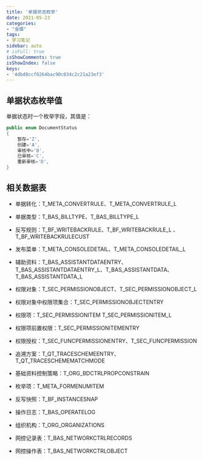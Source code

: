 ```yaml
---
title: '单据状态枚举'
date: 2021-05-23
categories:
- "金蝶"
tags:
- 学习笔记
sidebar: auto
# isFull: true
isShowComments: true
isShowIndex: false
keys: 
- '4dbd8ccf0264bac90c034c2c21a23ef3'
---
```


## 单据状态枚举值

单据状态时一个枚举字段，其值是：

```csharp
public enum DocumentStatus
{
    暂存='Z',
    创建='A',
    审核中='B',
    已审核='C',
    重新审核='D',
}
```

## 相关数据表

- 单据转化：T_META_CONVERTRULE、T_META_CONVERTRULE_L

- 单据类型：T_BAS_BILLTYPE、T_BAS_BILLTYPE_L

- 反写规则：T_BF_WRITEBACKRULE、T_BF_WRITEBACKRULE_L 、T_BF_WRITEBACKRULECUST

- 发布菜单：T_META_CONSOLEDETAIL、T_META_CONSOLEDETAIL_L  

- 辅助资料：T_BAS_ASSISTANTDATAENTRY、T_BAS_ASSISTANTDATAENTRY_L、T_BAS_ASSISTANTDATA、T_BAS_ASSISTANTDATA_L

- 权限对象：T_SEC_PERMISSIONOBJECT、T_SEC_PERMISSIONOBJECT_L

- 权限对象中权限项集合：T_SEC_PERMISSIONOBJECTENTRY

- 权限项：T_SEC_PERMISSIONITEM  T_SEC_PERMISSIONITEM_L

- 权限项前置权限：T_SEC_PERMISSIONITEMENTRY

- 权限授权：T_SEC_FUNCPERMISSIONENTRY、T_SEC_FUNCPERMISSION

- 追溯方案：T_QT_TRACESCHEMEENTRY、T_QT_TRACESCHEMEMATCHMODE

- 基础资料控制策略：T_ORG_BDCTRLPROPCONSTRAIN

- 枚举项：T_META_FORMENUMITEM

- 反写快照：T_BF_INSTANCESNAP

- 操作日志：T_BAS_OPERATELOG

- 组织机构：T_ORG_ORGANIZATIONS

- 网控记录表：T_BAS_NETWORKCTRLRECORDS

- 网控操作表：T_BAS_NETWORKCTRLOBJECT